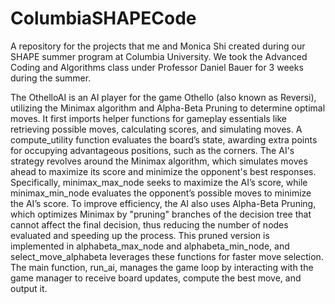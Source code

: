 # ColumbiaSHAPECode
A repository for the projects that me and Monica Shi created during our SHAPE summer program at Columbia University.
We took the Advanced Coding and Algorithms class under Professor Daniel Bauer for 3 weeks during the summer.

The OthelloAI is an AI player for the game Othello (also known as Reversi), utilizing the Minimax algorithm and Alpha-Beta Pruning to determine optimal moves. It first imports helper functions for gameplay essentials like retrieving possible moves, calculating scores, and simulating moves. A compute_utility function evaluates the board’s state, awarding extra points for occupying advantageous positions, such as the corners. The AI's strategy revolves around the Minimax algorithm, which simulates moves ahead to maximize its score and minimize the opponent's best responses. Specifically, minimax_max_node seeks to maximize the AI’s score, while minimax_min_node evaluates the opponent’s possible moves to minimize the AI’s score. To improve efficiency, the AI also uses Alpha-Beta Pruning, which optimizes Minimax by "pruning" branches of the decision tree that cannot affect the final decision, thus reducing the number of nodes evaluated and speeding up the process. This pruned version is implemented in alphabeta_max_node and alphabeta_min_node, and select_move_alphabeta leverages these functions for faster move selection. The main function, run_ai, manages the game loop by interacting with the game manager to receive board updates, compute the best move, and output it.

